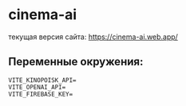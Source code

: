 # cinema-ai

текущая версия сайта: https://cinema-ai.web.app/

## Переменные окружения:

```
VITE_KINOPOISK_API=
VITE_OPENAI_API=
VITE_FIREBASE_KEY=
```
